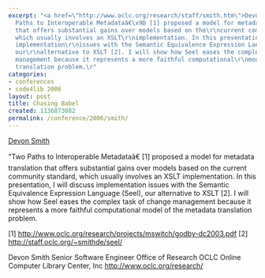 ```yaml
---
excerpt: "<a href=\"http://www.oclc.org/research/staff/smith.htm\">Devon Smith</a>\r\n\r\n\"Two
  Paths to Interoperable Metadataâ€\x9D [1] proposed a model for metadata\r\ntranslation
  that offers substantial gains over models based on the\r\ncurrent community standard,
  which usually involves an XSLT\r\nimplementation. In this presentation, I will discuss
  implementation\r\nissues with the Semantic Equivalence Expression Language (Seel),
  our\r\nalternative to XSLT [2]. I will show how Seel eases the complex task of\r\nchange
  management because it represents a more faithful computational\r\nmodel of the metadata
  translation problem.\r"
categories:
- conferences
- code4lib 2006
layout: post
title: Chasing Babel
created: 1136873082
permalink: /conference/2006/smith/
---
```

<a href="http://www.oclc.org/research/staff/smith.htm">Devon Smith</a>

"Two Paths to Interoperable Metadataâ€ [1] proposed a model for metadata
translation that offers substantial gains over models based on the
current community standard, which usually involves an XSLT
implementation. In this presentation, I will discuss implementation
issues with the Semantic Equivalence Expression Language (Seel), our
alternative to XSLT [2]. I will show how Seel eases the complex task of
change management because it represents a more faithful computational
model of the metadata translation problem.

[1] <a href="http://www.oclc.org/research/projects/mswitch/godby-dc2003.pdf">http://www.oclc.org/research/projects/mswitch/godby-dc2003.pdf</a>
[2] <a href="http://staff.oclc.org/~smithde/seel/">http://staff.oclc.org/~smithde/seel/</a>

Devon Smith
Senior Software Engineer
Office of Research
OCLC Online Computer Library Center, Inc
http://www.oclc.org/research/
